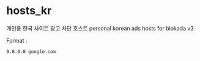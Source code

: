 # hosts_kr

개인용 한국 사이트 광고 차단 호스트
personal korean ads hosts for blokada v3

Format :
```
0.0.0.0 google.com
```
